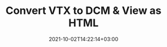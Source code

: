 ---
############################# Static ############################
layout: "autogen"
date: 2021-10-02T14:22:14+03:00
draft: false
path: "total/net/conversion/vtx-to-dcm/"

############################# Head ############################
head_title: "Convert VTX to DCM in C# VB.NET & View as HTML"
head_description: "Code example to convert VTX to DCM and 100+ other file formats in .NET (C#, VB.NET, ASP.NET & .NET Core) applications. Display the Converted DCM document as HTML viewer."

############################# Header ############################
title: "Convert VTX to DCM & View as HTML"
description: "Programmatically convert VTX to DCM in .NET applications using flexible options to customize the resultant document. Convert the complete document or specific pages based on page numbers or selective page ranges using the .NET document conversion library."

############################# SubMenu ############################
submenu:
    enable: false

############################# Content ############################
content:
    enable: true
    block:
    - title_left: "VTX to DCM Conversion in C# .NET"
      content_left: |
          VTX to DCM file conversion using C#. Add watermark and view the converted document as HTML without using any external software.

          -   Create **Converter** object to convert VTX document
          -   Set the convert options for DCM format
          -   Call **Convert** method of **Converter** class instance for conversion to DCM
          -   Set options for HTML viewer
          -   Create **Viewer** object to view converted DCM as HTML
          
      title_right: "Convert Whole Document or Specific Pages"
      content_right: |
          You require `GroupDocs.Conversion` & `GroupDocs.Viewer` namespaces to convert between a wide range of popular document types such as PDF, Microsoft Word, Excel, PowerPoint, Project, Outlook, HTML, diagrams and image file formats. Explore other [.NET APIs for Office documents](https://products.conholdate.com/total/net/) as offered by Conholdate.Total.
          
          Get the respective assembly files from the [downloads](https://downloads.conholdate.com/total/net) or fetch the whole package from [Nuget](https://www.nuget.org/packages/Conholdate.Total/) to add 'Conholdate.Total` directly in your workspace.
          
      code: |
          ```cs {linenos=false}
          // Convert VTX to DCM using GroupDocs.Conversion API
          // Create Converter object to convert VTX document
          using (Converter converter = new Converter("input.vtx"))
          {
              // set the convert options for DCM format
              var convertOptions = converter.GetPossibleConversions()["dcm"].ConvertOptions;

              // convert to DCM format
              converter.Convert("output.dcm", convertOptions);
          }

          // Set options for HTML viewer
          HtmlViewOptions viewOptions = HtmlViewOptions.ForEmbeddedResources("output{0}.html");

          // Create Viewer object to view converted DCM as HTML
          using (Viewer viewer = new Viewer("output.dcm"))
          {
              viewer.View(viewOptions);
          }
          ```
    - title_left: "Add Watermark to Converted DCM in C#"
      content_left: |
          Accurately convert documents (VTX to DCM) exactly as the original file and apply text or image watermarks to the converted document pages using C# .NET.

          -   Create **Converter** object to convert VTX document
          -   Create new instance of **WatermarkOptions** class
          -   Specify watermark properties (color, width, text, image etc)
          -   Instantiate the proper **ConvertOptions** class
          -   Set **Watermark** property of the **ConvertOptions** instance
          -   Call **Convert** method of **Converter** class instance for conversion to DCM
        
      title_right: "Source Document Information Extraction"
      content_right: |
          The documents information extraction feature not only allows getting the basic information about the source document file but it also supports extracting some valuable file-format specific information such as project start and end dates of a Microsoft Project file, any printing restrictions on a PDF document, list of folders enclosed in an Outlook data file etc. 

          Convert popular document file formats on different operating systems such as Windows, Linux or macOS while using platforms such as Windows Azure, Mono and Xamarin.
          
      code: |
          ```cs {linenos=false}
          // Create Converter object to convert VTX document
          using (Converter converter = new Converter("input.vtx"))
          {
              // Create new instance of WatermarkOptions class
              WatermarkOptions watermark = new WatermarkOptions
              {
                  Text = "Sample watermark",
                  Color = Color.Red,
                  Width = 100,
                  Height = 100,
                  Background = true
              };

              // Instantiate the proper ConvertOptions class
              PdfConvertOptions options = new PdfConvertOptions
              {
                  Watermark = watermark
              };

              // convert to DCM format
              converter.Convert("output.dcm", options);
          }
          ```
############################# About Formats ############################
about_formats:
    enable: false
############################# More Formats ############################
more_formats:
    enable: true
    auto: false
    other_out_formats: PDF DOCX DOT DOTX DOTM TXT RTF HTML MHTML XLS XLSX XLSM XLT XLTX XLTM CSV DIF PPT PPTX PPS PPSX POT POTX POTM ODT OTT OTP ODP ODS EMZ WMZ SVGZ TEX DCM WMF BMP PNG GIF JPEG TIFF
############################# Back to top ###############################
back_to_top:
  enable: true
---